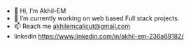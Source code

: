 - 👋 Hi, I’m Akhil-EM
- 🌱 I’m currently working on web based Full stack projects.
- 📫 Reach me akhilemcalicut@gmail.com 
- linkedin https://www.linkedin.com/in/akhil-em-236a69182/

<!---
Akhil-EM/Akhil-EM is a ✨ special ✨ repository because its `README.md` (this file) appears on your GitHub profile.
You can click the Preview link to take a look at your changes.
--->

